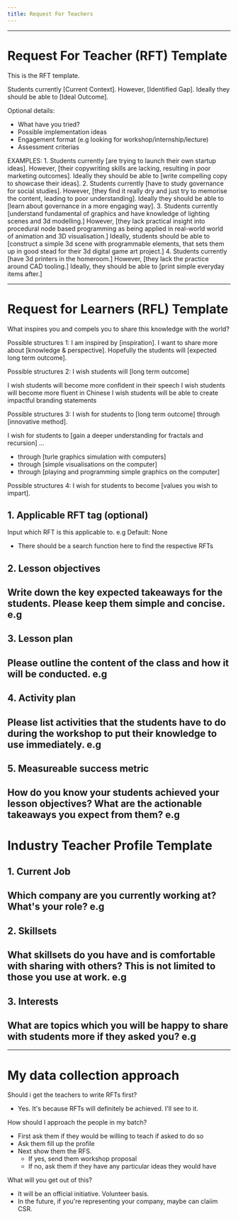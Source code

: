 ```yaml
---
title: Request For Teachers
---
```


------------------------------------------------------------------------------------
# Request For Teacher (RFT) Template
This is the RFT template.

Students currently [Current Context]. 
However, [Identified Gap]. 
Ideally they should be able to [Ideal Outcome].

Optional details:
- What have you tried?
- Possible implementation ideas
- Engagement format (e.g looking for workshop/internship/lecture)
- Assessment criterias

EXAMPLES:
1.
Students currently [are trying to launch their own startup ideas]. 
However, [their copywriting skills are lacking, resulting in poor marketing outcomes]. 
Ideally they should be able to [write compelling copy to showcase their ideas].
2.
Students currently [have to study governance for social studies]. 
However, [they find it really dry and just try to memorise the content, leading to poor understanding]. 
Ideally they should be able to [learn about governance in a more engaging way].
3.
Students currently [understand fundamental of graphics and have knowledge of lighting scenes and 3d modelling.]
However, [they lack practical insight into procedural node based programming as being applied in real-world world of animation and 3D visualisation.]
Ideally, students should be able to [construct a simple 3d scene with programmable elements, that sets them up in good stead for their 3d digital game art project.]
4.
Students currently [have 3d printers in the homeroom.]
However, [they lack the practice around CAD tooling.] 
Ideally, they should be able to [print simple everyday items after.]


------------------------------------------------------------------------------------
# Request for Learners (RFL) Template
What inspires you and compels you to share this knowledge with the world?

Possible structures 1:
I am inspired by [inspiration].
I want to share more about [knowledge & perspective].
Hopefully the students will [expected long term outcome].


Possible structures 2:
I wish students will [long term outcome]

I wish students will become more confident in their speech
I wish students will become more fluent in Chinese
I wish students will be able to create impactful branding statements


Possible structures 3:
I wish for students to [long term outcome] through [innovative method].

I wish for students to [gain a deeper understanding for fractals and recursion] ...
- through [turle graphics simulation with computers]
- through [simple visualisations on the computer]
- through [playing and programming simple graphics on the computer]


Possible structures 4:
I wish for students to become [values you wish to impart].


## 1. Applicable RFT tag (optional)
Input which RFT is this applicable to.
e.g Default: None
- There should be a search function here to find the respective RFTs

## 2. Lesson objectives
Write down the key expected takeaways for the students. Please keep them simple and concise.
e.g 
- 

## 3. Lesson plan
Please outline the content of the class and how it will be conducted.
e.g 
- 

## 4. Activity plan
Please list activities that the students have to do during the workshop to put their knowledge to use immediately.
e.g 
- 

## 5. Measureable success metric
How do you know your students achieved your lesson objectives? What are the actionable takeaways you expect from them?
e.g 
- 


# Industry Teacher Profile Template
## 1. Current Job
Which company are you currently working at? What's your role?
e.g 
- 

## 2. Skillsets
What skillsets do you have and is comfortable with sharing with others? This is not limited to those you use at work.
e.g 
- 

## 3. Interests
What are topics which you will be happy to share with students more if they asked you?
e.g 
- 



------------------------------------------------------------------------------------
# My data collection approach
Should i get the teachers to write RFTs first? 
- Yes. It's because RFTs will definitely be achieved. I'll see to it.

How should I approach the people in my batch?
- First ask them if they would be willing to teach if asked to do so
- Ask them fill up the profile
- Next show them the RFS.
    - If yes, send them workshop proposal
    - If no, ask them if they have any particular ideas they would have


What will you get out of this?
- It will be an official initiative. Volunteer basis.
- In the future, if you're representing your company, maybe can claiim CSR.